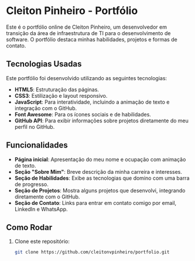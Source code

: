 # Cleiton Pinheiro - Portfólio

Este é o portfólio online de Cleiton Pinheiro, um desenvolvedor em transição da área de infraestrutura de TI para o desenvolvimento de software. O portfólio destaca minhas habilidades, projetos e formas de contato.

## Tecnologias Usadas

Este portfólio foi desenvolvido utilizando as seguintes tecnologias:
- **HTML5**: Estruturação das páginas.
- **CSS3**: Estilização e layout responsivo.
- **JavaScript**: Para interatividade, incluindo a animação de texto e integração com o GitHub.
- **Font Awesome**: Para os ícones sociais e de habilidades.
- **GitHub API**: Para exibir informações sobre projetos diretamente do meu perfil no GitHub.

## Funcionalidades
- **Página inicial**: Apresentação do meu nome e ocupação com animação de texto.
- **Seção "Sobre Mim"**: Breve descrição da minha carreira e interesses.
- **Seção de Habilidades**: Exibe as tecnologias que domino com uma barra de progresso.
- **Seção de Projetos**: Mostra alguns projetos que desenvolvi, integrando diretamente com o GitHub.
- **Seção de Contato**: Links para entrar em contato comigo por email, LinkedIn e WhatsApp.

## Como Rodar
1. Clone este repositório:  
   ```bash
   git clone https://github.com/cleitonvpinheiro/portfolio.git
